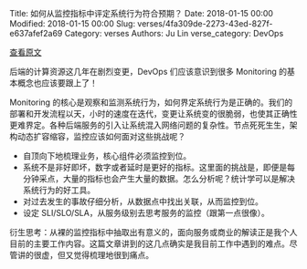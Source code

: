 Title: 如何从监控指标中评定系统行为符合预期？
Date: 2018-01-15 00:00
Modified: 2018-01-15 00:00
Slug: verses/4fa309de-2273-43ed-827f-e637afef2a69
Category: verses
Authors: Ju Lin
verse_category: DevOps

[查看原文](http://queue.acm.org/detail.cfm?id=3178371)

后端的计算资源这几年在剧烈变更，DevOps 们应该意识到很多 Monitoring 的基本概念也应该要跟上了！

Monitoring 的核心是观察和监测系统行为，如何界定系统行为是正确的。我们的部署和开发流程以天，小时的速度在迭代，变更让系统变的很脆弱，也使其正确性更难界定。各种后端服务的引入让系统混入网络问题的复杂性。节点死死生生，架构动态扩容缩容，监控应该如何面对这些挑战呢？

* 自顶向下地梳理业务，核心组件必须监控到位。
* 系统不是非好即坏，数字或者延时是更好的指标。这里面的挑战是，即便是每分钟采点，大量的指标也会产生大量的数据。怎么分析呢？统计学可以是解决系统行为的好工具。
* 对过去发生的事故仔细分析，从数据点中找出关联，从而监控到位。
* 设定 SLI/SLO/SLA，从服务级别去思考服务的监控（跟第一点很像）。

衍生思考：从裸的监控指标中抽取出有意义的，面向服务或商业的解读正是我个人目前的主要工作内容。这篇文章讲到的这几点确实是我目前工作中遇到的难点。尽管讲的很虚，但又觉得梳理地很到痛点。